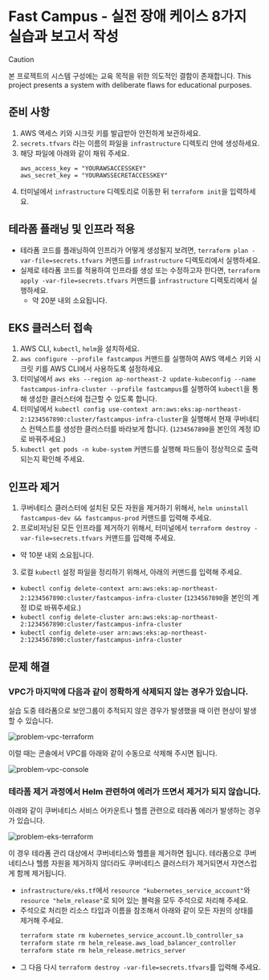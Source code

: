 # Fast Campus - 실전 장애 케이스 8가지 실습과 보고서 작성

> [!CAUTION]
> 본 프로젝트의 시스템 구성에는 교육 목적을 위한 의도적인 결함이 존재합니다.
> This project presents a system with deliberate flaws for educational purposes.

## 준비 사항

1. AWS 액세스 키와 시크릿 키를 발급받아 안전하게 보관하세요.
2. `secrets.tfvars` 라는 이름의 파일을 `infrastructure` 디렉토리 안에 생성하세요.
3. 해당 파일에 아래와 같이 채워 주세요.
    ```
    aws_access_key = "YOURAWSACCESSKEY"
    aws_secret_key = "YOURAWSSECRETACCESSKEY"
    ```
4. 터미널에서 `infrastructure` 디렉토리로 이동한 뒤 `terraform init`을 입력하세요.

## 테라폼 플래닝 및 인프라 적용

- 테라폼 코드를 플래닝하여 인프라가 어떻게 생성될지 보려면, `terraform plan -var-file=secrets.tfvars` 커맨드를 `infrastructure` 디렉토리에서 실행하세요.
- 실제로 테라폼 코드를 적용하여 인프라를 생성 또는 수정하고자 한다면, `terraform apply -var-file=secrets.tfvars` 커맨드를 `infrastructure` 디렉토리에서 실행하세요.
  - 약 20분 내외 소요됩니다.

## EKS 클러스터 접속

1. AWS CLI, `kubectl`, `helm`을 설치하세요.
2. `aws configure --profile fastcampus` 커맨드를 실행하여 AWS 액세스 키와 시크릿 키를 AWS CLI에서 사용하도록 설정하세요.
3. 터미널에서 `aws eks --region ap-northeast-2 update-kubeconfig --name fastcampus-infra-cluster --profile fastcampus`를 실행하여 `kubectl`을 통해 생성한 클러스터에 접근할 수 있도록 합니다.
4. 터미널에서 `kubectl config use-context arn:aws:eks:ap-northeast-2:1234567890:cluster/fastcampus-infra-cluster`을 실행해서 현재 쿠버네티스 컨텍스트를 생성한 클러스터를 바라보게 합니다. (`1234567890`을 본인의 계정 ID로 바꿔주세요.)
5. `kubectl get pods -n kube-system` 커맨드를 실행해 파드들이 정상적으로 출력되는지 확인해 주세요.

## 인프라 제거

1. 쿠버네티스 클러스터에 설치된 모든 자원을 제거하기 위해서, `helm uninstall fastcampus-dev && fastcampus-prod` 커맨드를 입력해 주세요.
2. 프로비저닝된 모든 인프라를 제거하기 위해서, 터미널에서 `terraform destroy -var-file=secrets.tfvars` 커맨드를 입력해 주세요.
  - 약 10분 내외 소요됩니다.
3. 로컬 `kubectl` 설정 파일을 정리하기 위해서, 아래의 커맨드를 입력해 주세요.
  - `kubectl config delete-context arn:aws:eks:ap-northeast-2:1234567890:cluster/fastcampus-infra-cluster` (`1234567890`을 본인의 계정 ID로 바꿔주세요.)
  - `kubectl config delete-cluster arn:aws:eks:ap-northeast-2:1234567890:cluster/fastcampus-infra-cluster`
  - `kubectl config delete-user arn:aws:eks:ap-northeast-2:1234567890:cluster/fastcampus-infra-cluster`

## 문제 해결

### VPC가 마지막에 다음과 같이 정확하게 삭제되지 않는 경우가 있습니다.

실습 도중 테라폼으로 보안그룹이 추적되지 않은 경우가 발생했을 때 이런 현상이 발생할 수 있습니다.

![problem-vpc-terraform](https://assets.uniglot.dev/images/problem-vpc-terraform.png)

이럴 때는 콘솔에서 VPC를 아래와 같이 수동으로 삭제해 주시면 됩니다.

![problem-vpc-console](https://assets.uniglot.dev/images/problem-vpc-console.png)

### 테라폼 제거 과정에서 Helm 관련하여 에러가 뜨면서 제거가 되지 않습니다.

아래와 같이 쿠버네티스 서비스 어카운트나 헬름 관련으로 테라폼 에러가 발생하는 경우가 있습니다.

![problem-eks-terraform](https://assets.uniglot.dev/images/problem-eks-terraform.png)

이 경우 테라폼 관리 대상에서 쿠버네티스와 헬름을 제거하면 됩니다. 테라폼으로 쿠버네티스나 헬름 자원을 제거하지 않더라도 쿠버네티스 클러스터가 제거되면서 자연스럽게 함께 제거됩니다.

- `infrastructure/eks.tf`에서 `resource "kubernetes_service_account"`와 `resource "helm_release"`로 되어 있는 블럭을 모두 주석으로 처리해 주세요.
- 주석으로 처리한 리소스 타입과 이름을 참조해서 아래와 같이 모든 자원의 상태를 제거해 주세요.
  ```bash
  terraform state rm kubernetes_service_account.lb_controller_sa
  terraform state rm helm_release.aws_load_balancer_controller
  terraform state rm helm_release.metrics_server
  ```
- 그 다음 다시 `terraform destroy -var-file=secrets.tfvars`를 입력해 주세요.